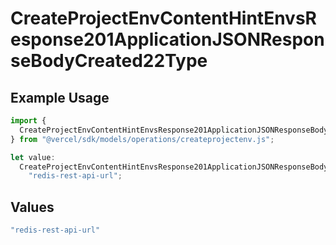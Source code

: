 # CreateProjectEnvContentHintEnvsResponse201ApplicationJSONResponseBodyCreated22Type

## Example Usage

```typescript
import {
  CreateProjectEnvContentHintEnvsResponse201ApplicationJSONResponseBodyCreated22Type,
} from "@vercel/sdk/models/operations/createprojectenv.js";

let value:
  CreateProjectEnvContentHintEnvsResponse201ApplicationJSONResponseBodyCreated22Type =
    "redis-rest-api-url";
```

## Values

```typescript
"redis-rest-api-url"
```